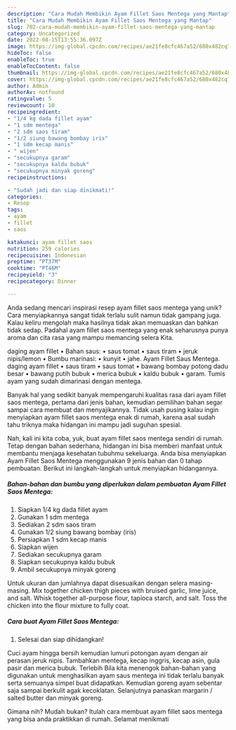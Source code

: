 ```yaml
---
description: "Cara Mudah Membikin Ayam Fillet Saos Mentega yang Mantap"
title: "Cara Mudah Membikin Ayam Fillet Saos Mentega yang Mantap"
slug: 702-cara-mudah-membikin-ayam-fillet-saos-mentega-yang-mantap
category: Uncategorized
date: 2022-08-15T13:55:36.097Z
image: https://img-global.cpcdn.com/recipes/ae21fe8cfc467a52/680x482cq70/ayam-fillet-saos-mentega-foto-resep-utama.jpg
hideToc: false
enableToc: true
enableTocContent: false
thumbnail: https://img-global.cpcdn.com/recipes/ae21fe8cfc467a52/680x482cq70/ayam-fillet-saos-mentega-foto-resep-utama.jpg
cover: https://img-global.cpcdn.com/recipes/ae21fe8cfc467a52/680x482cq70/ayam-fillet-saos-mentega-foto-resep-utama.jpg
author: Admin
authorAv: notfound
ratingvalue: 5
reviewcount: 10
recipeingredient:
- "1/4 kg dada fillet ayam"
- "1 sdm mentega"
- "2 sdm saos tiram"
- "1/2 siung bawang bombay iris"
- "1 sdm kecap manis"
- " wijen"
- "secukupnya garam"
- "secukupnya kaldu bubuk"
- "secukupnya minyak goreng"
recipeinstructions:

- "Sudah jadi dan siap dinikmati!"
categories:
- Resep
tags:
- ayam
- fillet
- saos

katakunci: ayam fillet saos 
nutrition: 259 calories
recipecuisine: Indonesian
preptime: "PT37M"
cooktime: "PT46M"
recipeyield: "3"
recipecategory: Dinner

---
```





Anda sedang mencari inspirasi resep ayam fillet saos mentega yang unik? Cara menyiapkannya sangat tidak terlalu sulit namun tidak gampang juga. Kalau keliru mengolah maka hasilnya tidak akan memuaskan dan bahkan tidak sedap. Padahal ayam fillet saos mentega yang enak seharusnya punya aroma dan cita rasa yang mampu memancing selera Kita.





daging ayam fillet • Bahan saus: • saus tomat • saus tiram • jeruk nipis/lemon • Bumbu marinasi: • kunyit • jahe. Ayam Fillet Saus Mentega. daging ayam fillet • saus tiram • saus tomat • bawang bombay potong dadu besar • bawang putih bubuk • merica bubuk • kaldu bubuk • garam. Tumis ayam yang sudah dimarinasi dengan mentega.

Banyak hal yang sedikit banyak mempengaruhi kualitas rasa dari ayam fillet saos mentega, pertama dari jenis bahan, kemudian pemilihan bahan segar sampai cara membuat dan menyajikannya. Tidak usah pusing kalau ingin menyiapkan ayam fillet saos mentega enak di rumah, karena asal sudah tahu triknya maka hidangan ini mampu jadi suguhan spesial.






Nah, kali ini kita coba, yuk, buat ayam fillet saos mentega sendiri di rumah. Tetap dengan bahan sederhana, hidangan ini bisa memberi manfaat untuk membantu menjaga kesehatan tubuhmu sekeluarga. Anda bisa menyiapkan Ayam Fillet Saos Mentega menggunakan 9 jenis bahan dan 0 tahap pembuatan. Berikut ini langkah-langkah untuk menyiapkan hidangannya.

<!--inarticleads1-->

##### Bahan-bahan dan bumbu yang diperlukan dalam pembuatan Ayam Fillet Saos Mentega:

1. Siapkan 1/4 kg dada fillet ayam
1. Gunakan 1 sdm mentega
1. Sediakan 2 sdm saos tiram
1. Gunakan 1/2 siung bawang bombay (iris)
1. Persiapkan 1 sdm kecap manis
1. Siapkan  wijen
1. Sediakan secukupnya garam
1. Siapkan secukupnya kaldu bubuk
1. Ambil secukupnya minyak goreng


Untuk ukuran dan jumlahnya dapat disesuaikan dengan selera masing-masing. Mix together chicken thigh pieces with bruised garlic, lime juice, and salt. Whisk together all-purpose flour, tapioca starch, and salt. Toss the chicken into the flour mixture to fully coat. 

<!--inarticleads2-->

##### Cara buat Ayam Fillet Saos Mentega:


1. Selesai dan siap dihidangkan!

Cuci ayam hingga bersih kemudian lumuri potongan ayam dengan air perasan jeruk nipis. Tambahkan mentega, kecap inggris, kecap asin, gula pasir dan merica bubuk. Terlebih Bila kita menengok bahan-bahan yang digunakan untuk menghasilkan ayam saus mentega ini tidak terlalu banyak serta semuanya simpel buat didapatkan. Kemudian goreng ayam sebentar saja sampai berkulit agak kecoklatan. Selanjutnya panaskan margarin / salted butter dan minyak goreng. 

Gimana nih? Mudah bukan? Itulah cara membuat ayam fillet saos mentega yang bisa anda praktikkan di rumah. Selamat menikmati
